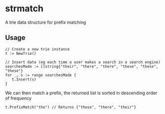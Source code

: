 # strmatch
A trie data structure for prefix matching 

## Usage 
```
// Create a new trie instance
t := NewTrie()

// Insert data (eg each time a user makes a search in a search engine)
searchesMade := []string{"their", "there", "there", "these", "these", "these"}
for _, s := range searchesMade {
   t.Insert(s)
}
```

We can then match a prefix, the returned list is sorted in descending order of frequency
```
t.PrefixMatch("the") // Returns {"these", "there", "their"}
```
